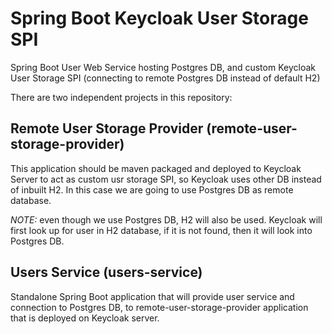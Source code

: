 # Spring Boot Keycloak User Storage SPI
Spring Boot User Web Service hosting Postgres DB, and custom Keycloak User Storage SPI (connecting to remote Postgres DB instead of default H2)

There are two independent projects in this repository:

## Remote User Storage Provider (remote-user-storage-provider)

This application should be maven packaged and deployed to Keycloak Server to act as custom usr storage SPI, so Keycloak uses other DB instead of inbuilt H2. In this case we are going to use Postgres DB as remote database. 

*NOTE:* even though we use Postgres DB, H2 will also be used. Keycloak will first look up for user in H2 database, if it is not found, then it will look into Postgres DB. 

## Users Service (users-service)

Standalone Spring Boot application that will provide user service and connection to Postgres DB, to remote-user-storage-provider application that is deployed on Keycloak server.

